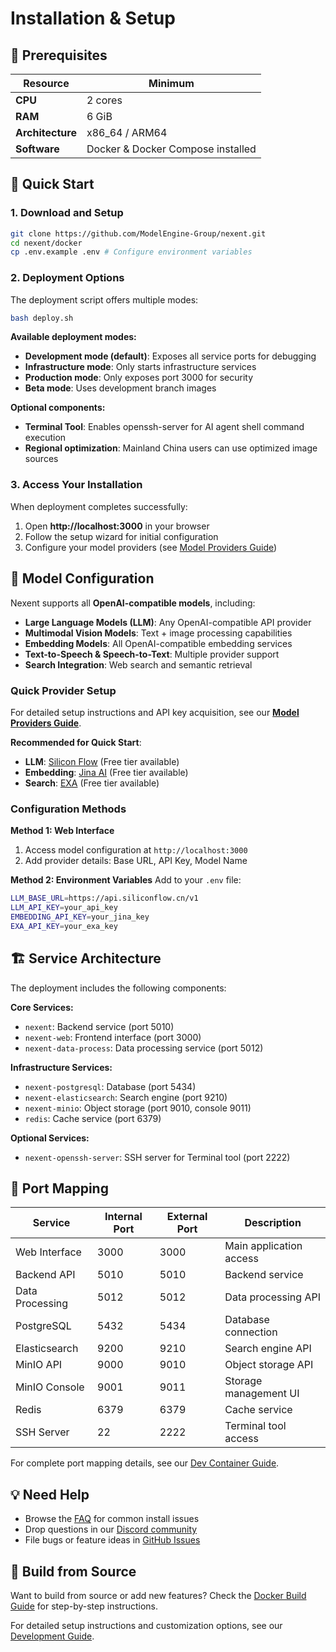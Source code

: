 # Installation & Setup

## 🎯 Prerequisites

| Resource | Minimum |
|----------|---------|
| **CPU**  | 2 cores |
| **RAM**  | 6 GiB   |
| **Architecture** | x86_64 / ARM64 |
| **Software** | Docker & Docker Compose installed |

## 🚀 Quick Start

### 1. Download and Setup

```bash
git clone https://github.com/ModelEngine-Group/nexent.git
cd nexent/docker
cp .env.example .env # Configure environment variables
```

### 2. Deployment Options

The deployment script offers multiple modes:

```bash
bash deploy.sh
```

**Available deployment modes:**
- **Development mode (default)**: Exposes all service ports for debugging
- **Infrastructure mode**: Only starts infrastructure services
- **Production mode**: Only exposes port 3000 for security
- **Beta mode**: Uses development branch images

**Optional components:**
- **Terminal Tool**: Enables openssh-server for AI agent shell command execution
- **Regional optimization**: Mainland China users can use optimized image sources

### 3. Access Your Installation

When deployment completes successfully:
1. Open **http://localhost:3000** in your browser
2. Follow the setup wizard for initial configuration
3. Configure your model providers (see [Model Providers Guide](./model-providers))

## 🤖 Model Configuration

Nexent supports all **OpenAI-compatible models**, including:
- **Large Language Models (LLM)**: Any OpenAI-compatible API provider
- **Multimodal Vision Models**: Text + image processing capabilities  
- **Embedding Models**: All OpenAI-compatible embedding services
- **Text-to-Speech & Speech-to-Text**: Multiple provider support
- **Search Integration**: Web search and semantic retrieval

### Quick Provider Setup

For detailed setup instructions and API key acquisition, see our **[Model Providers Guide](./model-providers)**.

**Recommended for Quick Start**:
- **LLM**: [Silicon Flow](https://siliconflow.cn/) (Free tier available)
- **Embedding**: [Jina AI](https://jina.ai/) (Free tier available)
- **Search**: [EXA](https://exa.ai/) (Free tier available)

### Configuration Methods

**Method 1: Web Interface**
1. Access model configuration at `http://localhost:3000`
2. Add provider details: Base URL, API Key, Model Name

**Method 2: Environment Variables**
Add to your `.env` file:
```bash
LLM_BASE_URL=https://api.siliconflow.cn/v1
LLM_API_KEY=your_api_key
EMBEDDING_API_KEY=your_jina_key
EXA_API_KEY=your_exa_key
```

## 🏗️ Service Architecture

The deployment includes the following components:

**Core Services:**
- `nexent`: Backend service (port 5010)
- `nexent-web`: Frontend interface (port 3000)
- `nexent-data-process`: Data processing service (port 5012)

**Infrastructure Services:**
- `nexent-postgresql`: Database (port 5434)
- `nexent-elasticsearch`: Search engine (port 9210)
- `nexent-minio`: Object storage (port 9010, console 9011)
- `redis`: Cache service (port 6379)

**Optional Services:**
- `nexent-openssh-server`: SSH server for Terminal tool (port 2222)

## 🔌 Port Mapping

| Service | Internal Port | External Port | Description |
|---------|---------------|---------------|-------------|
| Web Interface | 3000 | 3000 | Main application access |
| Backend API | 5010 | 5010 | Backend service |
| Data Processing | 5012 | 5012 | Data processing API |
| PostgreSQL | 5432 | 5434 | Database connection |
| Elasticsearch | 9200 | 9210 | Search engine API |
| MinIO API | 9000 | 9010 | Object storage API |
| MinIO Console | 9001 | 9011 | Storage management UI |
| Redis | 6379 | 6379 | Cache service |
| SSH Server | 22 | 2222 | Terminal tool access |

For complete port mapping details, see our [Dev Container Guide](../deployment/devcontainer.md#port-mapping).

## 💡 Need Help

- Browse the [FAQ](./faq) for common install issues
- Drop questions in our [Discord community](https://discord.gg/tb5H3S3wyv)
- File bugs or feature ideas in [GitHub Issues](https://github.com/ModelEngine-Group/nexent/issues)

## 🔧 Build from Source

Want to build from source or add new features? Check the [Docker Build Guide](../deployment/docker-build) for step-by-step instructions.

For detailed setup instructions and customization options, see our [Development Guide](./development-guide).